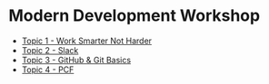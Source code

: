 # Modern Development Workshop

- [Topic 1 - Work Smarter Not Harder](culture.md) 
- [Topic 2 - Slack](slack.md) 
- [Topic 3 - GitHub & Git Basics](git.md)
- [Topic 4 - PCF](pcf/README.md)

